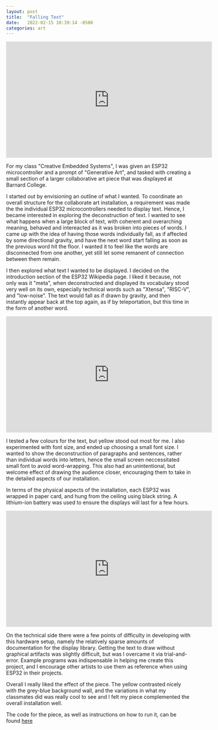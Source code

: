```yaml
---
layout: post
title:  "Falling Text"
date:   2022-02-15 10:39:14 -0500
categories: art
---
```


<iframe width="560" height="315" src="https://www.youtube.com/embed/AR0eMbk_z5M" title="YouTube video player" frameborder="0" allow="accelerometer; autoplay; clipboard-write; encrypted-media; gyroscope; picture-in-picture" allowfullscreen></iframe>

For my class "Creative Embedded Systems", I was given an ESP32 microcontroller and a prompt of "Generative Art", and tasked with creating a small section of a larger collaborative art piece that was displayed at Barnard College. 

I started out by envisioning an outline of what I wanted. To coordinate an overall structure for the collaborate art installation, a requirement was made the the individual ESP32 microcontrollers needed to display text. Hence, I became interested in exploring the deconstruction of text. I wanted to see what happens when a large block of text, with coherent and overarching meaning, behaved and intereacted as it was broken into pieces of words. I came up with the idea of having those words individually fall, as if affected by some directional gravity, and have the next word start falling as soon as the previous word hit the floor. I wanted it to feel like the words are disconnected from one another, yet still let some remanent of connection between them remain.

I then explored what text I wanted to be displayed. I decided on the introduction section of the ESP32 Wikipedia page. I liked it because, not only was it "meta", when deconstructed and displayed its vocabulary stood very well on its own, especially technical words such as "Xtensa", "RISC-V", and "low-noise". The text would fall as if drawn by gravity, and then instantly appear back at the top again, as if by teleportation, but this time in the form of another word. 

<iframe width="560" height="315" src="https://www.youtube.com/embed/Er9rJSrpn1w" title="YouTube video player" frameborder="0" allow="accelerometer; autoplay; clipboard-write; encrypted-media; gyroscope; picture-in-picture" allowfullscreen></iframe>

I tested a few colours for the text, but yellow stood out most for me. I also experimented with font size, and ended up choosing a small font size. I wanted to show the deconstruction of paragraphs and sentences, rather than individual words into letters, hence the small screen neccessitated small font to avoid word-wrapping. This also had an unintentional, but welcome effect of drawing the audience closer, encouraging them to take in the detailed aspects of our installation. 

In terms of the physical aspects of the installation, each ESP32 was wrapped in paper card, and hung from the ceiling using black string. A lithium-ion battery was used to ensure the displays will last for a few hours.

<iframe width="560" height="315" src="https://www.youtube.com/embed/qzmGjLM0F00" title="YouTube video player" frameborder="0" allow="accelerometer; autoplay; clipboard-write; encrypted-media; gyroscope; picture-in-picture" allowfullscreen></iframe>

On the technical side there were a few points of difficulty in developing with this hardware setup, namely the relatively sparse amounts of documentation for the display library.  Getting the text to draw without graphical artifacts was slightly difficult, but was I overcame it via trial-and-error. Example programs was indispensable in helping me create this project, and I encourage other artists to use them as reference when using ESP32 in their projects.

Overall I really liked the effect of the piece. The yellow contrasted nicely with the grey-blue background wall, and the variations in what my classmates did was really cool to see and I felt my piece complemented the overall installation well.

The code for the piece, as well as instructions on how to run it, can be found [here][codebase]


[codebase]: https://github.com/AlephFive/ESP32_miniproj